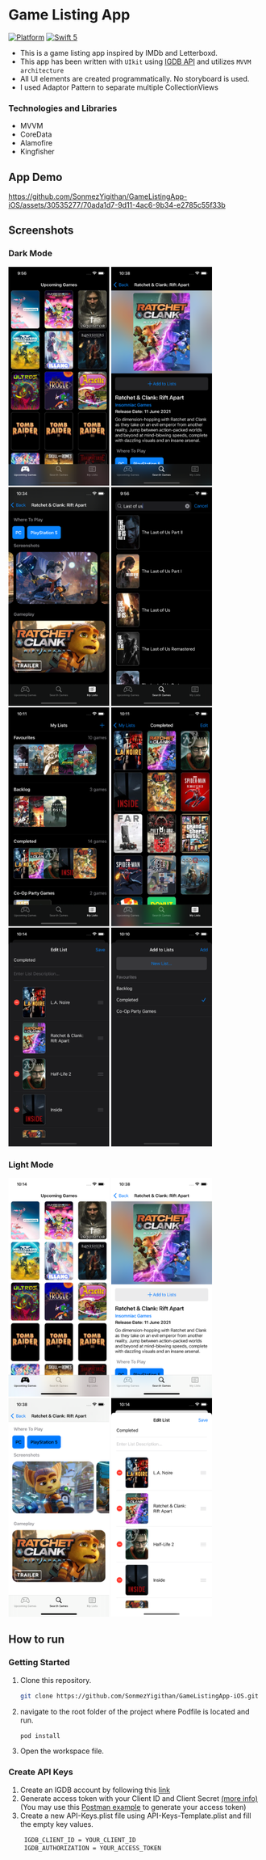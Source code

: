 # Game Listing App

[![Platform](https://img.shields.io/cocoapods/p/DLAutoSlidePageViewController.svg?style=flat)]()
[![Swift 5](https://img.shields.io/badge/Swift-5-orange.svg?style=flat)](https://developer.apple.com/swift/)

- This is a game listing app inspired by IMDb and Letterboxd.
- This app has been written with `UIkit` using [IGDB API](https://www.igdb.com/api) and utilizes `MVVM architecture`
- All UI elements are created programmatically. No storyboard is used.
- I used Adaptor Pattern to separate multiple CollectionViews

### Technologies and Libraries

- MVVM
- CoreData
- Alamofire
- Kingfisher

## App Demo

https://github.com/SonmezYigithan/GameListingApp-iOS/assets/30535277/70ada1d7-9d11-4ac6-9b34-e2785c55f33b

## Screenshots

### Dark Mode

<img src="Screenshots/UpcomingGamesDark.png" width=200 height=433> <img src="Screenshots/GameDetailsDark.png" width=200 height=433>
<img src="Screenshots/GameDetailsDark2.png" width=200 height=433> <img src="Screenshots/SearchDark.png" width=200 height=433>
<img src="Screenshots/MyListsDark.png" width=200 height=433> <img src="Screenshots/ListDetailsDark.png" width=200 height=433>
<img src="Screenshots/EditListDark.png" width=200 height=433> <img src="Screenshots/AddToList.png" width=200 height=433>

### Light Mode

<img src="Screenshots/UpcomingGamesLight.png" width=200 height=433> <img src="Screenshots/GameDetailsLight.png" width=200 height=433>
<img src="Screenshots/GameDetailsLight2.png" width=200 height=433> <img src="Screenshots/EditListLight.png" width=200 height=433>

## How to run

### Getting Started

1. Clone this repository.
   ```sh
   git clone https://github.com/SonmezYigithan/GameListingApp-iOS.git
   ```
2. navigate to the root folder of the project where Podfile is located and run.
   ```sh
   pod install
   ```
3. Open the workspace file.

### Create API Keys

1. Create an IGDB account by following this [link](https://api-docs.igdb.com/#account-creation)
2. Generate access token with your Client ID and Client Secret [(more info)](https://api-docs.igdb.com/#authentication) (You may use this [Postman example](https://www.postman.com/descent-module-saganist-58166226/workspace/igdb-game-listing-app/request/25876325-35210f2c-9366-4693-8cf9-446287e09f3b?tab=params) to generate your access token)
3. Create a new API-Keys.plist file using API-Keys-Template.plist and fill the empty key values.
   ```
    IGDB_CLIENT_ID = YOUR_CLIENT_ID
    IGDB_AUTHORIZATION = YOUR_ACCESS_TOKEN
   ```

